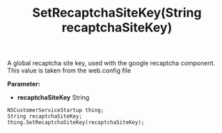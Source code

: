 ﻿---
uid: crmscript_ref_NSCustomerServiceStartup_SetRecaptchaSiteKey
title: SetRecaptchaSiteKey(String recaptchaSiteKey)
intellisense: NSCustomerServiceStartup.SetRecaptchaSiteKey
keywords: NSCustomerServiceStartup, GetRecaptchaSiteKey
so.topic: reference
---

A global recaptcha site key, used with the google recaptcha component. This value is taken from the web.config file

**Parameter:** 
 - **recaptchaSiteKey** String

```crmscript
NSCustomerServiceStartup thing;
String recaptchaSiteKey;
thing.SetRecaptchaSiteKey(recaptchaSiteKey);
```

